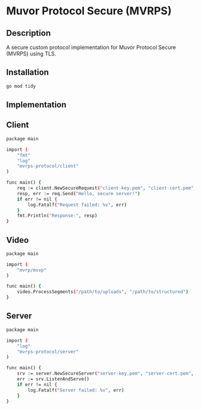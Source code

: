 # Muvor Protocol Secure (MVRPS)

## Description

A secure custom protocol implementation for Muvor Protocol Secure (MVRPS) using TLS.

## Installation

```bash
go mod tidy
```

## Implementation

## Client

```bash
package main

import (
	"fmt"
	"log"
	"mvrps-protocol/client"
)

func main() {
	req := client.NewSecureRequest("client-key.pem", "client-cert.pem", "ca-cert.pem", "127.0.0.1:8443", "CREATE", "/")
	resp, err := req.Send("Hello, secure server!")
	if err != nil {
		log.Fatalf("Request failed: %v", err)
	}
	fmt.Println("Response:", resp)
}
```

## Video

```bash
package main

import (
	"mvrp/mvvp"
)

func main() {
	video.ProcessSegments("/path/to/uploads", "/path/to/structured")
}
```

## Server
```bash
package main

import (
	"log"
	"mvrps-protocol/server"
)

func main() {
	srv := server.NewSecureServer("server-key.pem", "server-cert.pem", "127.0.0.1:8443")
	err := srv.ListenAndServe()
	if err != nil {
		log.Fatalf("Server failed: %v", err)
	}
}
```